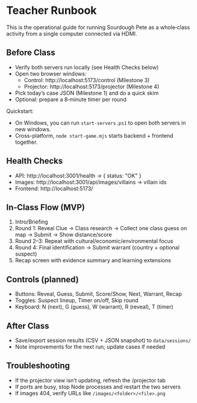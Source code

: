 # Teacher Runbook

This is the operational guide for running Sourdough Pete as a whole‑class activity from a single computer connected via HDMI.

## Before Class
- Verify both servers run locally (see Health Checks below)
- Open two browser windows:
  - Control: http://localhost:5173/control (Milestone 3)
  - Projector: http://localhost:5173/projector (Milestone 4)
- Pick today’s case JSON (Milestone 1) and do a quick skim
- Optional: prepare a 8‑minute timer per round

Quickstart:
- On Windows, you can run `start-servers.ps1` to open both servers in new windows.
- Cross-platform, `node start-game.mjs` starts backend + frontend together.

## Health Checks
- API: http://localhost:3001/health → { status: "OK" }
- Images: http://localhost:3001/api/images/villains → villain ids
- Frontend: http://localhost:5173/

## In‑Class Flow (MVP)
1. Intro/Briefing
2. Round 1: Reveal Clue → Class research → Collect one class guess on map → Submit → Show distance/score
3. Round 2–3: Repeat with cultural/economic/environmental focus
4. Round 4: Final identification → Submit warrant (country + optional suspect)
5. Recap screen with evidence summary and learning extensions

## Controls (planned)
- Buttons: Reveal, Guess, Submit, Score/Show, Next, Warrant, Recap
- Toggles: Suspect lineup, Timer on/off, Skip round
- Keyboard: N (next), G (guess), W (warrant), R (reveal), T (timer)

## After Class
- Save/export session results (CSV + JSON snapshot) to `data/sessions/`
- Note improvements for the next run; update cases if needed

## Troubleshooting
- If the projector view isn’t updating, refresh the /projector tab
- If ports are busy, stop Node processes and restart the two servers
- If images 404, verify URLs like `/images/<folder>/<file>.png`
